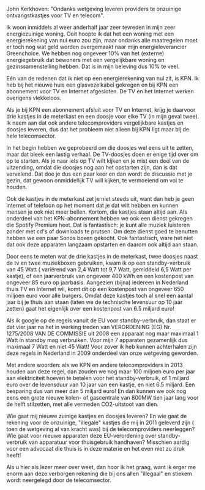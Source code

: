 John Kerkhoven: "Ondanks wetgeving leveren providers te onzuinige 
ontvangstkastjes voor TV en telecom".

Ik woon inmiddels al weer anderhalf jaar zeer tevreden in mijn zeer 
energiezuinige woning. Ooit hoopte ik dat het een woning met een 
energierekening van nul euro zou zijn, maar ondanks alle maatregelen moet er 
toch nog wat geld worden overgemaakt naar mijn energieleverancier Greenchoice. 
We hebben nog ongeveer 10% van het (externe) energiegebruik dat bewoners met 
een vergelijkbare woning en gezinssamenstelling hebben. Dat is in mijn 
beleving dus 10% te veel.

Eén van de redenen dat ik niet op een energierekening van nul zit, is KPN. Ik 
heb bij het nieuwe huis een glasvezelkabel gekregen en bij KPN een abonnement 
voor TV en Internet afgesloten. De TV en het Internet werken overigens 
vlekkeloos.

Als je bij KPN een abonnement afsluit voor TV en Internet, krijg je daarvoor 
drie kastjes in de meterkast en een doosje voor elke TV (in mijn geval twee). 
Ik neem aan dat ook andere telecomproviders vergelijkbare kastjes en doosjes 
leveren, dus dat het probleem niet alleen bij KPN ligt maar bij de hele 
telecomsector.

In het begin hebben we geprobeerd om die doosjes wel eens uit te zetten, maar 
dat bleek een lastig verhaal. De TV-doosjes doen er enige tijd over om op te 
starten. Als je naar iets op TV wilt kijken en je mist een deel van de 
uitzending, omdat die doosjes nog aan het opstarten zijn, dan is dat 
vervelend. Dat doe je dus een paar keer en dan wordt de discussie met je 
gezin, dat gewoon onmiddellijk TV will kijken, te vermoeiend om vol te houden.

Ook de kastjes in de meterkast zet je niet steeds uit, want dan heb je geen 
internet of telefoon op het moment dat je dat wilt hebben en kunnen mensen je 
ook niet meer bellen. Kortom, die kastjes staan altijd aan. Als onderdeel van 
het KPN-abonnement hebben we ook een dienst gekregen die Spotify Premium heet. 
Dat is fantastisch: je kunt alle muziek luisteren zonder met cd's of downloads 
te prutsen. Om deze dienst goed te benutten hebben we een paar Sonos boxen 
gekocht. Ook fantastisch, ware het niet dat ook deze apparaten langzaam 
opstarten en daarom ook altijd aan staan.

Door eens te meten wat de drie kastjes in de meterkast, twee doosjes naast de 
tv en twee muziekboxen gebruiken, kwam ik op een standby-verbruik van 45 Watt (
variërend van 2,4 Watt tot 9,7 Watt, gemiddeld 6,5 Watt per kastje), of een 
jaarverbruik van ongeveer 400 kWh en een kostenpost van ongeveer 85 euro op 
jaarbasis. Aangezien (bijna) iedereen in Nederland thuis TV en Internet wil, 
komt dit op een kostenpost van ongeveer 650 miljoen euro voor alle burgers. 
Omdat deze kastjes toch al snel een aantal jaar bij je thuis aan staan (laten 
we de technische levensuur op 10 jaar zetten) gaat het eigenlijk over een 
kostenpost van 6.5 miljard euro!

Als ik google op de regels vanuit de EU voor standby-verbruik, dan staat er 
dat vier jaar na het in werking treden van VERORDENING (EG) Nr. 1275/2008 VAN 
DE COMMISSIE uit 2008 een apparaat nog maar maximaal 1 Watt in standby mag 
verbruiken. Voor mijn 7 apparaten gezamenlijk dus maximaal 7 Watt en niet 45 
Watt! Voor zover ik heb kunnen achterhalen zijn deze regels in Nederland in 
2009 onderdeel van onze wetgeving geworden.

Met andere woorden: als we KPN en andere telecomproviders in 2013 houden aan 
deze regel, dan zouden we nog maar 100 miljoen euro per jaar aan elektriciteit 
hoeven te betalen voor het standby-verbruik, of 1 miljard euro over de 
levensduur van 10 jaar van een kastje, en niet 6.5 miljard. Een besparing dus 
van meer dan 5 miljard euro! En dan kunnen we ook nog eens een grote nieuwe 
kolen- of gascentrale van 800MW tien jaar lang voor de helft stilzetten, met 
alle vermeden CO2-uitstoot van dien.

Wie gaat mij nieuwe zuinige kastjes en doosjes leveren? En wie gaat de 
rekening voor de onzuinige, "illegale" kastjes die mij in 2011 geleverd zijn (
toen de wetgeving al van kracht was) bij de telecomproviders neerleggen? Wie 
gaat voor nieuwe apparaten deze EU-verordening over standby-verbruik van 
apparatuur voor thuisgebruik handhaven? Misschien aardig voor een advocaat die 
thuis is in deze materie en het even niet zo druk heeft!

Als u hier als lezer meer over weet, dan hoor ik het graag, want ik erger me 
enorm aan deze verborgen rekening die bij ons allen "illegaal" en stiekem 
wordt neergelegd door de telecomsector.
